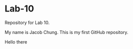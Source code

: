 # Lab-10
Repository for Lab 10.

My name is Jacob Chung. This is my first GitHub repository.

Hello there
